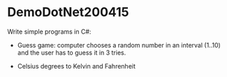 # DemoDotNet200415

Write simple programs in C#:
* Guess game: computer chooses a random number in an interval (1..10) and the user has to guess it in 3 tries.
  
* Celsius degrees to Kelvin and Fahrenheit